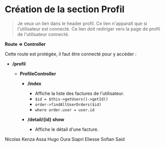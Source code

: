 # Création de la section Profil

> Je veux un lien dans le header profil. Ce lien n'apparaît que si l'utilisateur est connecté. Ce lien doit rediriger vers la page de profil de l'utilisateur connecté.

**Route => Controller**

Cette route est protégée, il faut être connecté pour y accéder :

-   **/profil**

    -   **ProfileController**

        -   **/index**

            -   Affiche la liste des factures de l'utilisateur.
            -   `$id = $this->getUsers()->getId()`
            -   `order->findAllUserOrders($id)`
            -   `where order.user = user.id`

        -   **/detail/{id} show**
            -   Affiche le détail d'une facture.

Nicolas
Kenza
Assa
Hugo
Oura
Siapri
Eliesse
Sofian
Said

